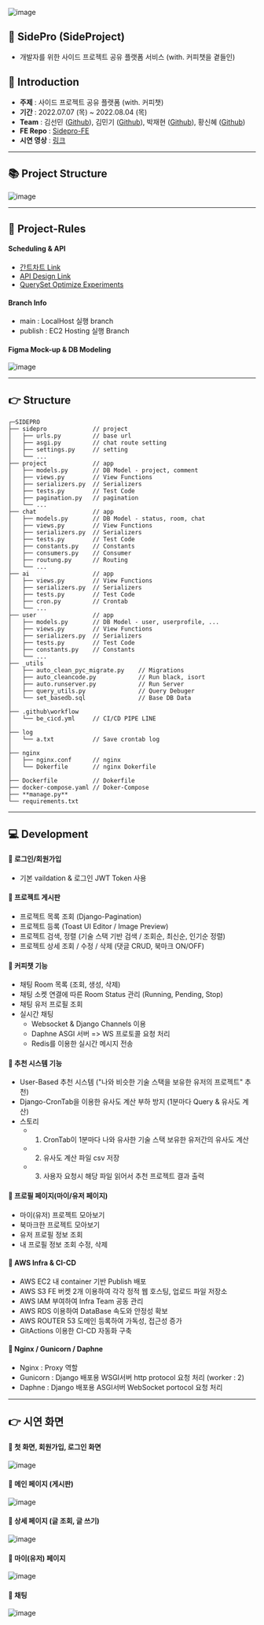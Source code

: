 ![image](https://user-images.githubusercontent.com/33525798/182744743-535b6add-39db-494e-9bf6-cfbff10750df.png)

## :owl: SidePro (SideProject)
- 개발자를 위한 사이드 프로젝트 공유 플랫폼 서비스 (with. 커피챗을 곁들인) 


## :panda_face: Introduction
- **주제** : 사이드 프로젝트 공유 플랫폼 (with. 커피챗)
- **기간** : 2022.07.07 (목) ~ 2022.08.04 (목)
- **Team** : 김선민 ([Github](https://github.com/SeonminKim1)), 김민기 ([Github](https://github.com/kmingky)), 박재현 ([Github](https://github.com/Aeius)), 황신혜 ([Github](https://github.com/hwangshinhye)) 
- **FE Repo** : [Sidepro-FE](https://github.com/SeonminKim1/SidePro-FE)
- **시연 영상** : [링크](https://drive.google.com/file/d/1WMoeDu8JlXTZY_Iiehs2pSy-rCM_wPzb/view?usp=sharing)

<hr>


## 📚 Project Structure
![image](https://user-images.githubusercontent.com/33525798/182751102-b3ed9cf4-8f62-458c-b251-cf77179a5e90.png)

<hr>

## :handshake: Project-Rules
#### Scheduling & API 
- [간트차트 Link](https://docs.google.com/spreadsheets/d/1_1Sx46dnKnI8_DLJQzAASMSr7u525RFjm2Iat0beU14/edit#gid=375979933)
- [API Design Link](https://docs.google.com/spreadsheets/d/1_1Sx46dnKnI8_DLJQzAASMSr7u525RFjm2Iat0beU14/edit#gid=1977470109)
- [QuerySet Optimize Experiments](https://www.notion.so/8635a07654204f84886081270cd301a8?v=d31ed66cc67843ada777bcca4238f1f9)

#### Branch Info
- main : LocalHost 실행 branch
- publish : EC2 Hosting 실행 Branch

#### Figma Mock-up & DB Modeling
![image](https://user-images.githubusercontent.com/33525798/182744857-d3dc1e10-806f-4fe8-a459-1ece66ffe173.png)


<hr>


## 👉 Structure
```
┌─SIDEPRO
├── sidepro             // project
│   ├── urls.py         // base url
│   ├── asgi.py         // chat route setting
│   ├── settings.py     // setting
│   └── ...
├── project             // app
│   ├── models.py       // DB Model - project, comment
│   ├── views.py        // View Functions
│   ├── serializers.py  // Serializers
│   ├── tests.py        // Test Code
│   ├── pagination.py   // pagination
│   └── ...
├── chat                // app
│   ├── models.py       // DB Model - status, room, chat
│   ├── views.py        // View Functions
│   ├── serializers.py  // Serializers
│   ├── tests.py        // Test Code
│   ├── constants.py    // Constants
│   ├── consumers.py    // Consumer
│   ├── routung.py      // Routing
│   └── ...
├── ai                  // app
│   ├── views.py        // View Functions
│   ├── serializers.py  // Serializers
│   ├── tests.py        // Test Code
│   ├── cron.py         // Crontab
│   └── ...
├── user                // app
│   ├── models.py       // DB Model - user, userprofile, ...
│   ├── views.py        // View Functions
│   ├── serializers.py  // Serializers
│   ├── tests.py        // Test Code
│   ├── constants.py    // Constants
│   └── ...
├── _utils 
│   ├── auto_clean_pyc_migrate.py    // Migrations
│   ├── auto_cleancode.py            // Run black, isort
│   ├── auto.runserver.py            // Run Server
│   ├── query_utils.py               // Query Debuger
│   └── set_basedb.sql               // Base DB Data
│
├── .github\workflow
│   └── be_cicd.yml     // CI/CD PIPE LINE    
│
├── log 
│   └── a.txt           // Save crontab log
│
├── nginx 
│   ├── nginx.conf      // nginx
│   └── Dokerfile       // nginx Dokerfile
│
├── Dockerfile          // Dokerfile
├── docker-compose.yaml // Doker-Compose
├── **manage.py**        
└── requirements.txt
```

<hr>


## :computer: Development

#### 🎉 로그인/회원가입
- 기본 vaildation & 로그인 JWT Token 사용

#### 🎉 프로젝트 게시판
- 프로젝트 목록 조회 (Django-Pagination)
- 프로젝트 등록 (Toast UI Editor / Image Preview)
- 프로젝트 검색, 정렬 (기술 스택 기반 검색 / 조회순, 최신순, 인기순 정렬)
- 프로젝트 상세 조회 / 수정 / 삭제 (댓글 CRUD, 북마크 ON/OFF)

#### 🎉 커피챗 기능
- 채팅 Room 목록 (조회, 생성, 삭제)
- 채팅 소켓 연결에 따른 Room Status 관리 (Running, Pending, Stop)
- 채팅 유저 프로필 조회
- 실시간 채팅
   - Websocket & Django Channels 이용
   - Daphne ASGI 서버 => WS 프로토콜 요청 처리
   - Redis를 이용한 실시간 메시지 전송

#### 🎉 추천 시스템 기능
- User-Based 추천 시스템 ("나와 비슷한 기술 스택을 보유한 유저의 프로젝트" 추천)
- Django-CronTab을 이용한 유사도 계산 부하 방지 (1분마다 Query & 유사도 계산)
- 스토리
   - 1) CronTab이 1분마다 나와 유사한 기술 스택 보유한 유저간의 유사도 계산
   - 2) 유사도 계산 파일 csv 저장
   - 3) 사용자 요청시 해당 파일 읽어서 추천 프로젝트 결과 출력
   
#### 🎉 프로필 페이지(마이/유저 페이지)
- 마이(유저) 프로젝트 모아보기
- 북마크한 프로젝트 모아보기
- 유저 프로필 정보 조회
- 내 프로필 정보 조회 수정, 삭제

#### 🎉 AWS Infra & CI-CD
- AWS EC2 내 container 기반 Publish 배포
- AWS S3 FE 버켓 2개 이용하여 각각 정적 웹 호스팅, 업로드 파일 저장소
- AWS IAM 부여하여 Infra Team 공동 관리
- AWS RDS 이용하여 DataBase 속도와 안정성 확보 
- AWS ROUTER 53 도메인 등록하여 가독성, 접근성 증가
- GitActions 이용한 CI-CD 자동화 구축

#### 🎉 Nginx / Gunicorn / Daphne
- Nginx : Proxy 역할 
- Gunicorn : Django 배포용 WSGI서버 http protocol 요청 처리 (worker : 2)
- Daphne : Django 배포용 ASGI서버 WebSocket portocol 요청 처리

<hr>

## 👉 시연 화면
#### 🎉 첫 화면, 회원가입, 로그인 화면
![image](https://user-images.githubusercontent.com/33525798/182766448-b277aebb-2bf3-45ac-ba2e-4394131d7621.png)

#### 🎉 메인 페이지 (게시판)
![image](https://user-images.githubusercontent.com/33525798/182766477-2e087332-be7c-416d-9a4a-d29265667322.png)

#### 🎉 상세 페이지 (글 조회, 글 쓰기)
![image](https://user-images.githubusercontent.com/33525798/182768500-30e352b8-f443-422b-a4c0-50f51645b53e.png)

#### 🎉 마이(유저) 페이지
![image](https://user-images.githubusercontent.com/33525798/182767190-ec31f7ff-7d90-49b1-9c8e-0bd513d8526b.png)

#### 🎉 채팅
![image](https://user-images.githubusercontent.com/33525798/182768639-acd8910e-d91b-4ff3-8e5b-635d7fcd7c37.png)
